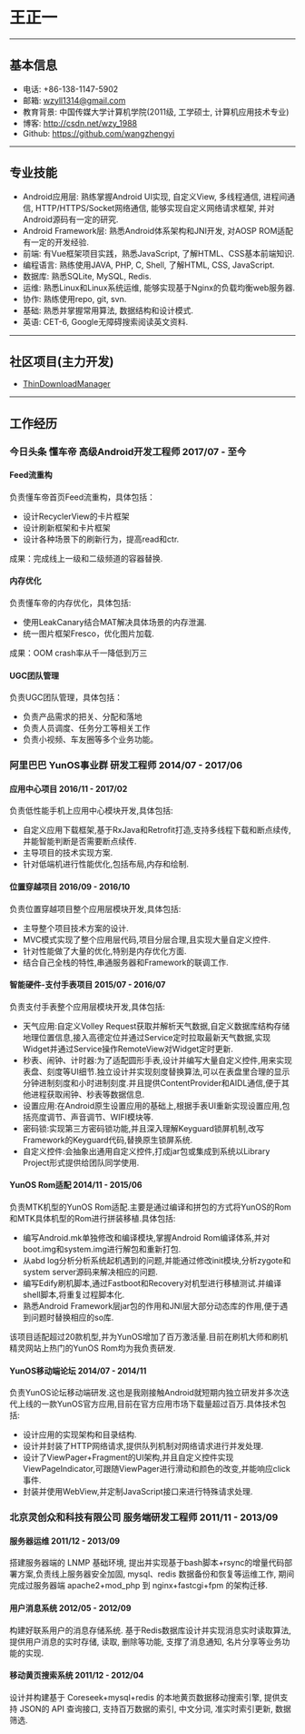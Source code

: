 # 王正一

****
## 基本信息

* 电话: +86-138-1147-5902
* 邮箱: wzyll1314@gmail.com
* 教育背景: 中国传媒大学计算机学院(2011级, 工学硕士, 计算机应用技术专业)
* 博客: <http://csdn.net/wzy_1988>
* Github: <https://github.com/wangzhengyi>

****
## 专业技能

* Android应用层: 熟练掌握Android UI实现, 自定义View, 多线程通信, 进程间通信, HTTP/HTTPS/Socket网络通信, 能够实现自定义网络请求框架, 并对Android源码有一定的研究.
* Android Framework层: 熟悉Android体系架构和JNI开发, 对AOSP ROM适配有一定的开发经验.
* 前端: 有Vue框架项目实践，熟悉JavaScript, 了解HTML、CSS基本前端知识.
* 编程语言: 熟练使用JAVA, PHP, C, Shell, 了解HTML, CSS, JavaScript.
* 数据库: 熟悉SQLite, MySQL, Redis.
* 运维: 熟悉Linux和Linux系统运维, 能够实现基于Nginx的负载均衡web服务器.
* 协作: 熟练使用repo, git, svn.
* 基础: 熟悉并掌握常用算法, 数据结构和设计模式.
* 英语: CET-6, Google无障碍搜索阅读英文资料.

****
## 社区项目(主力开发)

* [ThinDownloadManager](https://github.com/smanikandan14/ThinDownloadManager)

****
## 工作经历

### 今日头条 懂车帝 高级Android开发工程师 2017/07 - 至今

#### Feed流重构

负责懂车帝首页Feed流重构，具体包括：

* 设计RecyclerView的卡片框架
* 设计刷新框架和卡片框架
* 设计各种场景下的刷新行为，提高read和ctr.

成果：完成线上一级和二级频道的容器替换.

#### 内存优化

负责懂车帝的内存优化，具体包括:

* 使用LeakCanary结合MAT解决具体场景的内存泄漏.
* 统一图片框架Fresco，优化图片加载.

成果：OOM crash率从千一降低到万三

#### UGC团队管理

负责UGC团队管理，具体包括：

* 负责产品需求的把关、分配和落地
* 负责人员调度、任务分工等相关工作
* 负责小视频、车友圈等多个业务功能。

### 阿里巴巴 YunOS事业群 研发工程师 2014/07 - 2017/06

#### 应用中心项目 2016/11 - 2017/02

负责低性能手机上应用中心模块开发,具体包括:

* 自定义应用下载框架,基于RxJava和Retrofit打造,支持多线程下载和断点续传,并能智能判断是否需要断点续传.
* 主导项目的技术实现方案.
* 针对低端机进行性能优化,包括布局,内存和绘制.

#### 位置穿越项目 2016/09 - 2016/10

负责位置穿越项目整个应用层模块开发,具体包括:

* 主导整个项目技术方案的设计.
* MVC模式实现了整个应用层代码,项目分层合理,且实现大量自定义控件.
* 针对性能做了大量的优化,特别是内存优化方面.
* 结合自己全栈的特性,串通服务器和Framework的联调工作.

#### 智能硬件-支付手表项目 2015/07 - 2016/07

负责支付手表整个应用层模块开发,具体包括:
* 天气应用:自定义Volley Request获取并解析天气数据,自定义数据库结构存储地理位置信息,接入高德定位并通过Service定时拉取最新天气数据,实现Widget并通过Service操作RemoteView对Widget定时更新.
* 秒表、闹钟、计时器:为了适配圆形手表,设计并编写大量自定义控件,用来实现表盘、刻度等UI细节.独立设计并实现刻度替换算法,可以在表盘里合理的显示分钟进制刻度和小时进制刻度.并且提供ContentProvider和AIDL通信,便于其他进程获取闹钟、秒表等数据信息.
* 设置应用:在Android原生设置应用的基础上,根据手表UI重新实现设置应用,包括亮度调节、声音调节、WIFI模块等.
* 密码锁:实现第三方密码锁功能,并且深入理解Keyguard锁屏机制,改写Framework的Keyguard代码,替换原生锁屏系统.
* 自定义控件:会抽象出通用自定义控件,打成jar包或集成到系统以Library Project形式提供给团队同学使用.

#### YunOS Rom适配 2014/11 - 2015/06

负责MTK机型的YunOS Rom适配.主要是通过编译和拼包的方式将YunOS的Rom和MTK具体机型的Rom进行拼装移植.具体包括:
* 编写Android.mk单独修改和编译模块,掌握Android Rom编译体系,并对boot.img和system.img进行解包和重新打包.
* 从abd log分析分析系统起机遇到的问题,并能通过修改init模块,分析zygote和system server源码来解决相应的问题.
* 编写Edify刷机脚本,通过Fastboot和Recovery对机型进行移植测试.并编译shell脚本,将重复过程脚本化.
* 熟悉Android Framework层jar包的作用和JNI层大部分动态库的作用,便于遇到问题时替换相应的so库.

该项目适配超过20款机型,并为YunOS增加了百万激活量.目前在刷机大师和刷机精灵网站上热门的YunOS Rom均为我负责研发.

#### YunOS移动端论坛 2014/07 - 2014/11

负责YunOS论坛移动端研发.这也是我刚接触Android就短期内独立研发并多次迭代上线的一款YunOS官方应用,目前在官方应用市场下载量超过百万.具体技术包括:

* 设计应用的实现架构和目录结构.
* 设计并封装了HTTP网络请求,提供队列机制对网络请求进行并发处理.
* 设计了ViewPager+Fragment的UI架构,并且自定义控件实现ViewPageIndicator,可跟随ViewPager进行滑动和颜色的改变,并能响应click事件.
* 封装并使用WebView,并定制JavaScript接口来进行特殊请求处理.

### 北京灵创众和科技有限公司 服务端研发工程师 2011/11 - 2013/09

#### 服务器运维 2011/12 - 2013/09

搭建服务器端的 LNMP 基础环境, 提出并实现基于bash脚本+rsync的增量代码部署方案,负责线上服务器安全加固, mysql、redis 数据备份和恢复等运维工作, 期间完成过服务器端 apache2+mod_php 到 nginx+fastcgi+fpm 的架构迁移.

#### 用户消息系统 2012/05 - 2012/09

构建好联系用户的消息存储系统. 基于Redis数据库设计并实现消息实时读取算法, 提供用户消息的实时存储, 读取, 删除等功能, 支撑了消息通知, 名片分享等业务功能的实现.

#### 移动黄页搜索系统 2011/12 - 2012/04

设计并构建基于 Coreseek+mysql+redis 的本地黄页数据移动搜索引擎, 提供支持 JSON的 API 查询接口, 支持百万数据的索引, 中文分词, 准实时索引更新, 数据筛选.